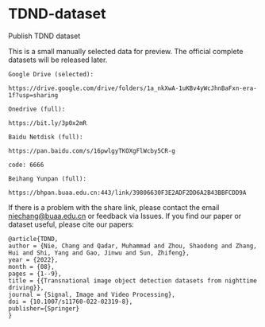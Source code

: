 # TDND-dataset
Publish TDND dataset

This is a small manually selected data for preview. The official complete datasets will be released later.


```
Google Drive (selected):

https://drive.google.com/drive/folders/1a_nkXwA-1uKBv4yWcJhnBaFxn-era-1f?usp=sharing
```

```
Onedrive (full):

https://bit.ly/3p0x2mR
```

```
Baidu Netdisk (full):

https://pan.baidu.com/s/16pwlgyTKOXgFlWcby5CR-g 

code: 6666
```

```
Beihang Yunpan (full):

https://bhpan.buaa.edu.cn:443/link/39806630F3E2ADF2DD6A2B43BBFCDD9A

```


If there is a problem with the share link, please contact the email niechang@buaa.edu.cn or feedback via Issues. If you find our paper or dataset useful, please cite our papers:

```
@article{TDND,
author = {Nie, Chang and Qadar, Muhammad and Zhou, Shaodong and Zhang, Hui and Shi, Yang and Gao, Jinwu and Sun, Zhifeng},
year = {2022},
month = {08},
pages = {1--9},
title = {{Transnational image object detection datasets from nighttime driving}},
journal = {Signal, Image and Video Processing},
doi = {10.1007/s11760-022-02319-8},
publisher={Springer}
}
```
